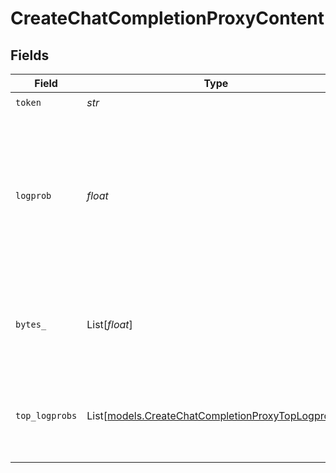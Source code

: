 # CreateChatCompletionProxyContent


## Fields

| Field                                                                                                                                                              | Type                                                                                                                                                               | Required                                                                                                                                                           | Description                                                                                                                                                        |
| ------------------------------------------------------------------------------------------------------------------------------------------------------------------ | ------------------------------------------------------------------------------------------------------------------------------------------------------------------ | ------------------------------------------------------------------------------------------------------------------------------------------------------------------ | ------------------------------------------------------------------------------------------------------------------------------------------------------------------ |
| `token`                                                                                                                                                            | *str*                                                                                                                                                              | :heavy_check_mark:                                                                                                                                                 | The token.                                                                                                                                                         |
| `logprob`                                                                                                                                                          | *float*                                                                                                                                                            | :heavy_check_mark:                                                                                                                                                 | The log probability of this token, if it is within the top 20 most likely tokens. Otherwise, the value -9999.0 is used to signify that the token is very unlikely. |
| `bytes_`                                                                                                                                                           | List[*float*]                                                                                                                                                      | :heavy_check_mark:                                                                                                                                                 | A list of integers representing the UTF-8 bytes representation of the token.                                                                                       |
| `top_logprobs`                                                                                                                                                     | List[[models.CreateChatCompletionProxyTopLogprobs](../models/createchatcompletionproxytoplogprobs.md)]                                                             | :heavy_check_mark:                                                                                                                                                 | List of the most likely tokens and their log probability, at this token position.                                                                                  |